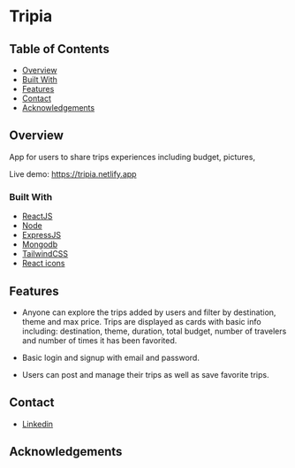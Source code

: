 # Tripia

## Table of Contents

- [Overview](#overview)
- [Built With](#built-with)
- [Features](#features)
- [Contact](#contact)
- [Acknowledgements](#acknowledgements)

## Overview

App for users to share trips experiences including budget, pictures,

Live demo: https://tripia.netlify.app

<!-- TODO: Add a screenshot of the live project.
    1. Link to a 'live demo.'
    2. Describe your overall experience in a couple of sentences.
    3. List a few specific technical things that you learned or improved on.
    4. Share any other tips or guidance for others attempting this or something similar.
 -->

### Built With

- <a href="https://react.dev/">ReactJS</a>
- <a href="https://nodejs.org/en">Node</a>
- <a href="https://expressjs.com">ExpressJS</a>
- <a href="https://www.mongodb.com">Mongodb</a>
- <a href="https://tailwindcss.com">TailwindCSS</a>
- <a href="https://react-icons.github.io/react-icons/">React icons</a>

## Features

- Anyone can explore the trips added by users and filter by destination, theme
  and max price. Trips are displayed as cards with basic info including:
  destination, theme, duration, total budget, number of travelers and number of
  times it has been favorited.

- Basic login and signup with email and password.

- Users can post and manage their trips as well as save favorite trips.

## Contact

- <a href='https://www.linkedin.com/in/aymeric-pilaert-a53b6498/'>Linkedin</a>

<!-- TODO: Include icons and links to your RELEVANT, PROFESSIONAL 'DEV-ORIENTED' social media. LinkedIn and dev.to are minimum. -->

## Acknowledgements

<!-- TODO: List any blog posts, tutorials or plugins that you may have used to complete the project. Only list those that had a significant impact. Obviously, we all 'Google' stuff while working on our things, but maybe something in particular stood out as a 'major contributor' to your skill set for this project. -->
